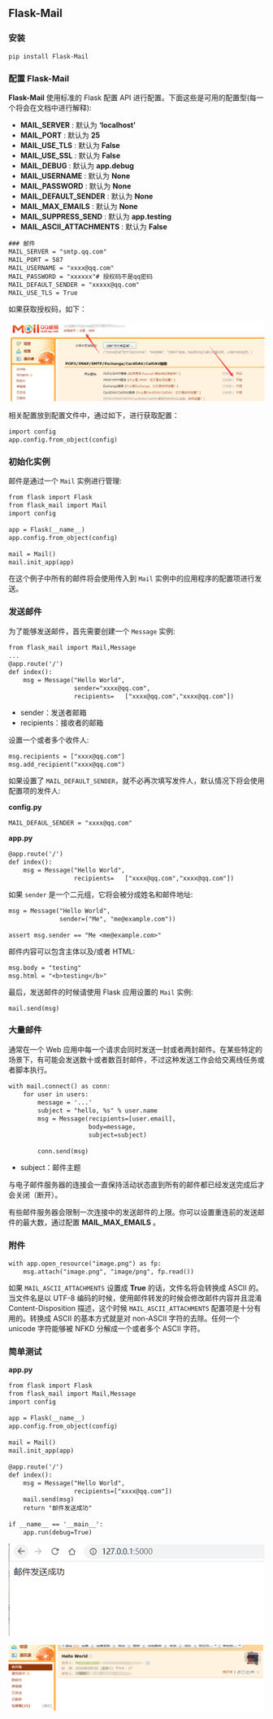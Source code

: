 ## Flask-Mail

### 安装 

```
pip install Flask-Mail
```

### 配置 Flask-Mail

**Flask-Mail** 使用标准的 Flask 配置 API 进行配置。下面这些是可用的配置型(每一个将会在文档中进行解释):

- **MAIL_SERVER** : 默认为 **‘localhost’**
- **MAIL_PORT** : 默认为 **25**
- **MAIL_USE_TLS** : 默认为 **False**
- **MAIL_USE_SSL** : 默认为 **False**
- **MAIL_DEBUG** : 默认为 **app.debug**
- **MAIL_USERNAME** : 默认为 **None**
- **MAIL_PASSWORD** : 默认为 **None**
- **MAIL_DEFAULT_SENDER** : 默认为 **None**
- **MAIL_MAX_EMAILS** : 默认为 **None**
- **MAIL_SUPPRESS_SEND** : 默认为 **app.testing**
- **MAIL_ASCII_ATTACHMENTS** : 默认为 **False**



```
### 邮件
MAIL_SERVER = "smtp.qq.com"
MAIL_PORT = 587
MAIL_USERNAME = "xxxx@qq.com"
MAIL_PASSWORD = "xxxxxx"# 授权码不是qq密码
MAIL_DEFAULT_SENDER = "xxxxx@qq.com"
MAIL_USE_TLS = True
```

如果获取授权码，如下：

![image-20200905161854150](../../../assets/image-20200905161854150.png)



相关配置放到配置文件中，通过如下，进行获取配置：

```
import config
app.config.from_object(config)
```

### 初始化实例

邮件是通过一个 `Mail` 实例进行管理:

```
from flask import Flask
from flask_mail import Mail
import config

app = Flask(__name__)
app.config.from_object(config)

mail = Mail()
mail.init_app(app)
```

在这个例子中所有的邮件将会使用传入到 `Mail` 实例中的应用程序的配置项进行发送。

### 发送邮件

为了能够发送邮件，首先需要创建一个 `Message` 实例:

```
from flask_mail import Mail,Message
...
@app.route('/')
def index():
    msg = Message("Hello World",
                  sender="xxxx@qq.com",
                  recipients=	["xxxx@qq.com","xxxx@qq.com"])
```

* sender：发送者邮箱
* recipients：接收者的邮箱

设置一个或者多个收件人:

```
msg.recipients = ["xxxx@qq.com"]
msg.add_recipient("xxxx@qq.com")
```

如果设置了 `MAIL_DEFAULT_SENDER`，就不必再次填写发件人，默认情况下将会使用配置项的发件人:

**config.py**

```
MAIL_DEFAUL_SENDER = "xxxx@qq.com"
```

**app.py**

```
@app.route('/')
def index():
    msg = Message("Hello World",
                  recipients=	["xxxx@qq.com","xxxx@qq.com"])
```

如果 `sender` 是一个二元组，它将会被分成姓名和邮件地址:

```
msg = Message("Hello World",
              sender=("Me", "me@example.com"))

assert msg.sender == "Me <me@example.com>"
```

邮件内容可以包含主体以及/或者 HTML:

```
msg.body = "testing"
msg.html = "<b>testing</b>"
```

最后，发送邮件的时候请使用 Flask 应用设置的 `Mail` 实例:

```
mail.send(msg)
```

### 大量邮件

通常在一个 Web 应用中每一个请求会同时发送一封或者两封邮件。在某些特定的场景下，有可能会发送数十或者数百封邮件，不过这种发送工作会给交离线任务或者脚本执行。

```
with mail.connect() as conn:
    for user in users:
        message = '...'
        subject = "hello, %s" % user.name
        msg = Message(recipients=[user.email],
                      body=message,
                      subject=subject)

        conn.send(msg)
```

* subject：邮件主题

与电子邮件服务器的连接会一直保持活动状态直到所有的邮件都已经发送完成后才会关闭（断开）。

有些邮件服务器会限制一次连接中的发送邮件的上限。你可以设置重连前的发送邮件的最大数，通过配置 **MAIL_MAX_EMAILS** 。

### 附件

```
with app.open_resource("image.png") as fp:
    msg.attach("image.png", "image/png", fp.read())
```

如果 `MAIL_ASCII_ATTACHMENTS` 设置成 **True** 的话，文件名将会转换成 ASCII 的。 当文件名是以 UTF-8 编码的时候，使用邮件转发的时候会修改邮件内容并且混淆 Content-Disposition 描述，这个时候 `MAIL_ASCII_ATTACHMENTS` 配置项是十分有用的。转换成 ASCII 的基本方式就是对 non-ASCII 字符的去除。任何一个 unicode 字符能够被 NFKD 分解成一个或者多个 ASCII 字符。

### 简单测试

**app.py**

```
from flask import Flask
from flask_mail import Mail,Message
import config

app = Flask(__name__)
app.config.from_object(config)

mail = Mail()
mail.init_app(app)

@app.route('/')
def index():
    msg = Message("Hello World",
                  recipients=["xxxx@qq.com"])
    mail.send(msg)
    return "邮件发送成功"

if __name__ == '__main__':
    app.run(debug=True)
```

![image-20200905163801447](../../../assets/image-20200905163801447.png)

![image-20200905163839279](../../../assets/image-20200905163839279.png)